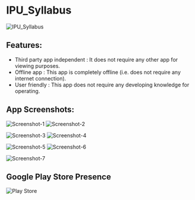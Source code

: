 # IPU_Syllabus

![IPU_Syllabus](https://lh3.googleusercontent.com/tgJnzvySHnTP0VhE7RKuIWktC61uIrHaFroqXztAnNN4KgEwZh2Q53HCksmg3S3_D5ur=s180-rw)

## Features:

* Third party app independent : It does not require any other app for viewing purposes.
* Offline app : This app is completely offline (i.e. does not require any internet connection).
* User friendly : This app does not require any developing knowledge for operating.

## App Screenshots:

![Screenshot-1](https://github.com/kmranrg/IPU_Syllabus/blob/master/app/release/ss_01.webp) ![Screenshot-2](https://github.com/kmranrg/IPU_Syllabus/blob/master/app/release/ss_02.webp)

![Screenshot-3](https://github.com/kmranrg/IPU_Syllabus/blob/master/app/release/ss_03.webp) ![Screenshot-4](https://github.com/kmranrg/IPU_Syllabus/blob/master/app/release/ss_04.webp)

![Screenshot-5](https://github.com/kmranrg/IPU_Syllabus/blob/master/app/release/ss_05.webp) ![Screenshot-6](https://github.com/kmranrg/IPU_Syllabus/blob/master/app/release/ss_06.webp)

![Screenshot-7](https://github.com/kmranrg/IPU_Syllabus/blob/master/app/release/ss_07.webp)

## Google Play Store Presence

![Play Store](https://github.com/kmranrg/IPU_Syllabus/blob/master/app/release/ipu_syllabus_play_store.png)
